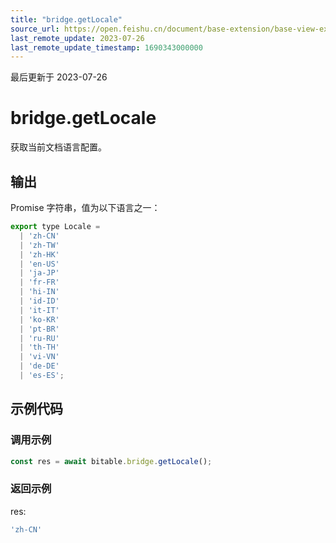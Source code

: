 ```yaml
---
title: "bridge.getLocale"
source_url: https://open.feishu.cn/document/base-extension/base-view-extensions/api/bridge/bridge_getlocale
last_remote_update: 2023-07-26
last_remote_update_timestamp: 1690343000000
---
```

最后更新于 2023-07-26

# bridge.getLocale
获取当前文档语言配置。

## 输出
Promise 字符串，值为以下语言之一：
```js
export type Locale =
  | 'zh-CN'
  | 'zh-TW'
  | 'zh-HK'
  | 'en-US'
  | 'ja-JP'
  | 'fr-FR'
  | 'hi-IN'
  | 'id-ID'
  | 'it-IT'
  | 'ko-KR'
  | 'pt-BR'
  | 'ru-RU'
  | 'th-TH'
  | 'vi-VN'
  | 'de-DE'
  | 'es-ES';
```
## 示例代码
### 调用示例

```js
const res = await bitable.bridge.getLocale();
```

### 返回示例
res:
```js
'zh-CN'
```
